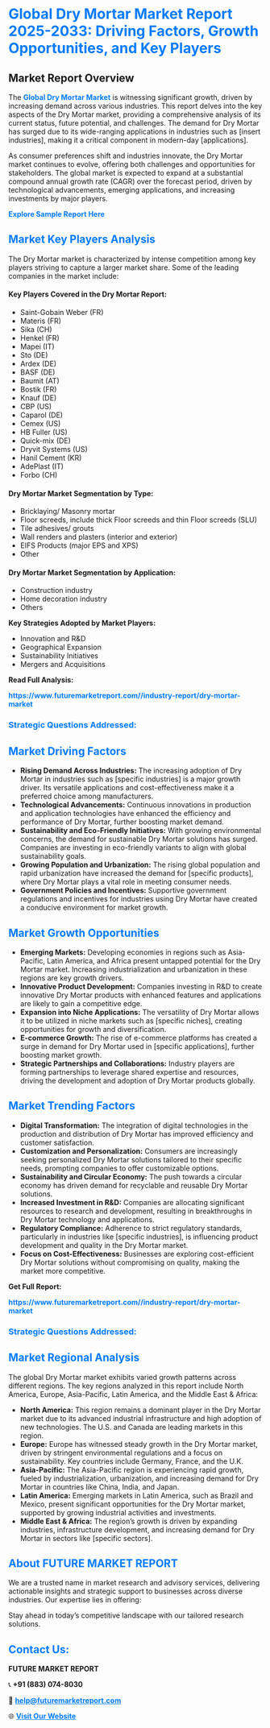 <h1 style="color: #007BFF;">Global Dry Mortar Market Report 2025-2033: Driving Factors, Growth Opportunities, and Key Players</h1>

<section id="overview">
<h2>Market Report Overview</h2>
<p>The <a href="https://www.futuremarketreport.com//industry-report/dry-mortar-market" style="color: #007BFF; text-decoration: none;"><strong>Global Dry Mortar Market</strong></a> is witnessing significant growth, driven by increasing demand across various industries. This report delves into the key aspects of the Dry Mortar market, providing a comprehensive analysis of its current status, future potential, and challenges. The demand for Dry Mortar has surged due to its wide-ranging applications in industries such as [insert industries], making it a critical component in modern-day [applications].</p>
<p>As consumer preferences shift and industries innovate, the Dry Mortar market continues to evolve, offering both challenges and opportunities for stakeholders. The global market is expected to expand at a substantial compound annual growth rate (CAGR) over the forecast period, driven by technological advancements, emerging applications, and increasing investments by major players.</p>
</section>

<section id="overview">
<p><a href="https://www.futuremarketreport.com//request-sample/reportId=85721" style="color: #007BFF; text-decoration: none;"><strong>Explore Sample Report Here</strong></a></p>
</section>

<section id="key-players">
<h2 style="color: #007BFF;">Market Key Players Analysis</h2>
<p>The Dry Mortar market is characterized by intense competition among key players striving to capture a larger market share. Some of the leading companies in the market include:</p>
<h4>Key Players Covered in the Dry Mortar Report:</h4>
<ul><li>Saint-Gobain Weber (FR)</li><li>Materis (FR)</li><li>Sika (CH)</li><li>Henkel (FR)</li><li>Mapei (IT)</li><li>Sto (DE)</li><li>Ardex (DE)</li><li>BASF (DE)</li><li>Baumit (AT)</li><li>Bostik (FR)</li><li>Knauf (DE)</li><li>CBP (US)</li><li>Caparol (DE)</li><li>Cemex (US)</li><li>HB Fuller (US)</li><li>Quick-mix (DE)</li><li>Dryvit Systems (US)</li><li>Hanil Cement (KR)</li><li>AdePlast (IT)</li><li>Forbo (CH)</li></ul>
<h4>Dry Mortar Market Segmentation by Type:</h4>
<ul><li>Bricklaying/ Masonry mortar</li><li>Floor screeds, include thick Floor screeds and thin Floor screeds (SLU)</li><li>Tile adhesives/ grouts</li><li>Wall renders and plasters (interior and exterior)</li><li>EIFS Products (major EPS and XPS)</li><li>Other</li></ul>

<h4>Dry Mortar Market Segmentation by Application:</h4>
<ul><li>Construction industry</li><li>Home decoration industry</li><li>Others</li></ul>
<p><strong>Key Strategies Adopted by Market Players:</strong></p>
<ul>
<li>Innovation and R&D</li>
<li>Geographical Expansion</li>
<li>Sustainability Initiatives</li>
<li>Mergers and Acquisitions</li>
</ul>
</section>

<section>
<p><strong>Read Full Analysis: </strong></p><a href="https://www.futuremarketreport.com//industry-report/dry-mortar-market" style="color: #007BFF; text-decoration: none;"><strong>https://www.futuremarketreport.com//industry-report/dry-mortar-market</strong></a>
<h3 style="color: #007BFF;">Strategic Questions Addressed:</h3>
</section>

<section id="driving-factors">
<h2 style="color: #007BFF;">Market Driving Factors</h2>
<ul>
<li><strong>Rising Demand Across Industries:</strong> The increasing adoption of Dry Mortar in industries such as [specific industries] is a major growth driver. Its versatile applications and cost-effectiveness make it a preferred choice among manufacturers.</li>
<li><strong>Technological Advancements:</strong> Continuous innovations in production and application technologies have enhanced the efficiency and performance of Dry Mortar, further boosting market demand.</li>
<li><strong>Sustainability and Eco-Friendly Initiatives:</strong> With growing environmental concerns, the demand for sustainable Dry Mortar solutions has surged. Companies are investing in eco-friendly variants to align with global sustainability goals.</li>
<li><strong>Growing Population and Urbanization:</strong> The rising global population and rapid urbanization have increased the demand for [specific products], where Dry Mortar plays a vital role in meeting consumer needs.</li>
<li><strong>Government Policies and Incentives:</strong> Supportive government regulations and incentives for industries using Dry Mortar have created a conducive environment for market growth.</li>
</ul>
</section>

<section id="growth-opportunities">
<h2 style="color: #007BFF;">Market Growth Opportunities</h2>
<ul>
<li><strong>Emerging Markets:</strong> Developing economies in regions such as Asia-Pacific, Latin America, and Africa present untapped potential for the Dry Mortar market. Increasing industrialization and urbanization in these regions are key growth drivers.</li>
<li><strong>Innovative Product Development:</strong> Companies investing in R&D to create innovative Dry Mortar products with enhanced features and applications are likely to gain a competitive edge.</li>
<li><strong>Expansion into Niche Applications:</strong> The versatility of Dry Mortar allows it to be utilized in niche markets such as [specific niches], creating opportunities for growth and diversification.</li>
<li><strong>E-commerce Growth:</strong> The rise of e-commerce platforms has created a surge in demand for Dry Mortar used in [specific applications], further boosting market growth.</li>
<li><strong>Strategic Partnerships and Collaborations:</strong> Industry players are forming partnerships to leverage shared expertise and resources, driving the development and adoption of Dry Mortar products globally.</li>
</ul>
</section>

<section id="trending-factors">
<h2 style="color: #007BFF;">Market Trending Factors</h2>
<ul>
<li><strong>Digital Transformation:</strong> The integration of digital technologies in the production and distribution of Dry Mortar has improved efficiency and customer satisfaction.</li>
<li><strong>Customization and Personalization:</strong> Consumers are increasingly seeking personalized Dry Mortar solutions tailored to their specific needs, prompting companies to offer customizable options.</li>
<li><strong>Sustainability and Circular Economy:</strong> The push towards a circular economy has driven demand for recyclable and reusable Dry Mortar solutions.</li>
<li><strong>Increased Investment in R&D:</strong> Companies are allocating significant resources to research and development, resulting in breakthroughs in Dry Mortar technology and applications.</li>
<li><strong>Regulatory Compliance:</strong> Adherence to strict regulatory standards, particularly in industries like [specific industries], is influencing product development and quality in the Dry Mortar market.</li>
<li><strong>Focus on Cost-Effectiveness:</strong> Businesses are exploring cost-efficient Dry Mortar solutions without compromising on quality, making the market more competitive.</li>
</ul>
</section>

<section>
<p><strong>Get Full Report: </strong></p><a href="https://www.futuremarketreport.com//industry-report/dry-mortar-market" style="color: #007BFF; text-decoration: none;"><strong>https://www.futuremarketreport.com//industry-report/dry-mortar-market</strong></a>
<h3 style="color: #007BFF;">Strategic Questions Addressed:</h3>
</section>


<section id="regional-analysis">
<h2 style="color: #007BFF;">Market Regional Analysis</h2>
<p>The global Dry Mortar market exhibits varied growth patterns across different regions. The key regions analyzed in this report include North America, Europe, Asia-Pacific, Latin America, and the Middle East & Africa:</p>
<ul>
<li><strong>North America:</strong> This region remains a dominant player in the Dry Mortar market due to its advanced industrial infrastructure and high adoption of new technologies. The U.S. and Canada are leading markets in this region.</li>
<li><strong>Europe:</strong> Europe has witnessed steady growth in the Dry Mortar market, driven by stringent environmental regulations and a focus on sustainability. Key countries include Germany, France, and the U.K.</li>
<li><strong>Asia-Pacific:</strong> The Asia-Pacific region is experiencing rapid growth, fueled by industrialization, urbanization, and increasing demand for Dry Mortar in countries like China, India, and Japan.</li>
<li><strong>Latin America:</strong> Emerging markets in Latin America, such as Brazil and Mexico, present significant opportunities for the Dry Mortar market, supported by growing industrial activities and investments.</li>
<li><strong>Middle East & Africa:</strong> The region’s growth is driven by expanding industries, infrastructure development, and increasing demand for Dry Mortar in sectors like [specific sectors].</li>
</ul>
</section>

<footer>
<h2 style="color: #007BFF;">About FUTURE MARKET REPORT</h2>
<p>We are a trusted name in market research and advisory services, delivering actionable insights and strategic support to businesses across diverse industries. Our expertise lies in offering:</p>

<p>Stay ahead in today’s competitive landscape with our tailored research solutions.</p>

<h2 style="color: #007BFF;">Contact Us:</h2>
<p><strong>FUTURE MARKET REPORT</strong></p>
<p>📞 <strong>+91 (883) 074-8030</strong></p>
<p>📧 <strong><a href="mailto:help@futuremarketreport.com" style="color: #007BFF;">help@futuremarketreport.com</a></strong></p>
<p>🌐 <strong><a href="https://www.futuremarketreport.com/" style="color: #007BFF;">Visit Our Website</a></strong></p>
</footer>
